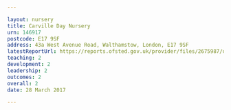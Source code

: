 ```yaml
---

layout: nursery
title: Carville Day Nursery
urn: 146917
postcode: E17 9SF
address: 43a West Avenue Road, Walthamstow, London, E17 9SF
latestReportUrl: https://reports.ofsted.gov.uk/provider/files/2675987/urn/146917.pdf
teaching: 2
development: 2
leadership: 2
outcomes: 2
overall: 2
date: 28 March 2017

---
```

